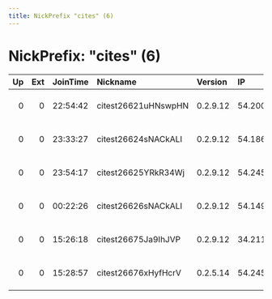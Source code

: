 ```yaml
---
title: NickPrefix "cites" (6)
---
```


# NickPrefix: "cites" (6)

|   Up |   Ext | JoinTime   | Nickname            | Version   | IP             | AS               | CC   |   ORp |   Dirp | OS    | Contact                 |   eFamMembers |
|-----:|------:|:-----------|:--------------------|:----------|:---------------|:-----------------|:-----|------:|-------:|:------|:------------------------|--------------:|
|    0 |     0 | 22:54:42   | citest26621uHNswpHN | 0.2.9.12  | 54.200.62.201  | Amazon.com, Inc. | us   |  9001 |      0 | Linux | root at example dot org |             1 |
|    0 |     0 | 23:33:27   | citest26624sNACkALI | 0.2.9.12  | 54.186.65.160  | Amazon.com, Inc. | us   |  9001 |      0 | Linux | root at example dot org |             1 |
|    0 |     0 | 23:54:17   | citest26625YRkR34Wj | 0.2.9.12  | 54.245.146.140 | Amazon.com, Inc. | us   |  9001 |      0 | Linux | root at example dot org |             1 |
|    0 |     0 | 00:22:26   | citest26626sNACkALI | 0.2.9.12  | 54.149.222.237 | Amazon.com, Inc. | us   |  9001 |      0 | Linux | root at example dot org |             1 |
|    0 |     0 | 15:26:18   | citest26675Ja9IhJVP | 0.2.9.12  | 34.211.230.11  | Amazon.com, Inc. | us   |  9001 |      0 | Linux | root at example dot org |             1 |
|    0 |     0 | 15:28:57   | citest26676xHyfHcrV | 0.2.5.14  | 54.245.40.21   | Amazon.com, Inc. | us   |  9001 |      0 | Linux | root at example dot org |             1 |
